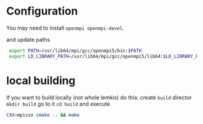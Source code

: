 # Configuration

You may need to install ``openmpi openmpi-devel``.

and update paths
```bash
 export PATH=/usr/lib64/mpi/gcc/openmpi5/bin:$PATH
 export LD_LIBRARY_PATH=/usr/lib64/mpi/gcc/openmpi5/lib64:$LD_LIBRARY_PATH
```

# local building
If you want to build locally (not whole lemkis) do this:
create `build` director `mkdir build` go to it `cd build` and execute
```bash
CXX=mpicxx cmake .. && make
```
